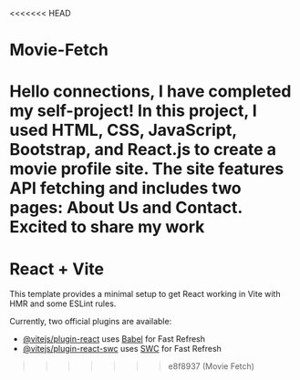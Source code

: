 <<<<<<< HEAD
# Movie-Fetch
Hello connections, I have completed my self-project! In this project, I used HTML, CSS, JavaScript, Bootstrap, and React.js to create a movie profile site. The site features API fetching and includes two pages: About Us and Contact. Excited to share my work
=======
# React + Vite

This template provides a minimal setup to get React working in Vite with HMR and some ESLint rules.

Currently, two official plugins are available:

- [@vitejs/plugin-react](https://github.com/vitejs/vite-plugin-react/blob/main/packages/plugin-react/README.md) uses [Babel](https://babeljs.io/) for Fast Refresh
- [@vitejs/plugin-react-swc](https://github.com/vitejs/vite-plugin-react-swc) uses [SWC](https://swc.rs/) for Fast Refresh
>>>>>>> e8f8937 (Movie Fetch)
